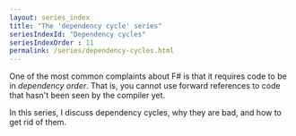 ```yaml
---
layout: series_index
title: "The 'dependency cycle' series"
seriesIndexId: "Dependency cycles"
seriesIndexOrder : 11
permalink: /series/dependency-cycles.html
---
```


One of the most common complaints about F# is that it requires code to be in *dependency order*. That is, you cannot use forward references to code that hasn't been seen by the compiler yet.

In this series, I discuss dependency cycles, why they are bad, and how to get rid of them.

